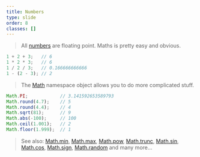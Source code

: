 ```yaml
---
title: Numbers
type: slide
order: 8
classes: []
---
```


> All [numbers](https://developer.mozilla.org/en-US/docs/Web/JavaScript/Reference/Global_Objects/Number) are floating point. Maths is pretty easy and obvious.

```js
1 + 2 + 3;   // 6
1 * 2 * 3;   // 6
1 / 2 / 3;   // 0.166666666666
1 - (2 - 3); // 2
```

> The [Math](https://developer.mozilla.org/en-US/docs/Web/JavaScript/Reference/Global_Objects/Math) namespace object allows you to do more complicated stuff.

```js
Math.PI;            // 3.141592653589793
Math.round(4.7);    // 5
Math.round(4.4);    // 4
Math.sqrt(81);      // 9
Math.abs(-100);     // 100
Math.ceil(1.001);   // 2
Math.floor(1.999);  // 1
```

> See also: 
[Math.min](https://developer.mozilla.org/en-US/docs/Web/JavaScript/Reference/Global_Objects/Math/min), 
[Math.max](https://developer.mozilla.org/en-US/docs/Web/JavaScript/Reference/Global_Objects/Math/max), 
[Math.pow](https://developer.mozilla.org/en-US/docs/Web/JavaScript/Reference/Global_Objects/Math/pow), 
[Math.trunc](https://developer.mozilla.org/en-US/docs/Web/JavaScript/Reference/Global_Objects/Math/trunc), 
[Math.sin](https://developer.mozilla.org/en-US/docs/Web/JavaScript/Reference/Global_Objects/Math/sin), 
[Math.cos](https://developer.mozilla.org/en-US/docs/Web/JavaScript/Reference/Global_Objects/Math/cos), 
[Math.sign](https://developer.mozilla.org/en-US/docs/Web/JavaScript/Reference/Global_Objects/Math/sign), 
[Math.random](https://developer.mozilla.org/en-US/docs/Web/JavaScript/Reference/Global_Objects/Math/random) 
and many more…